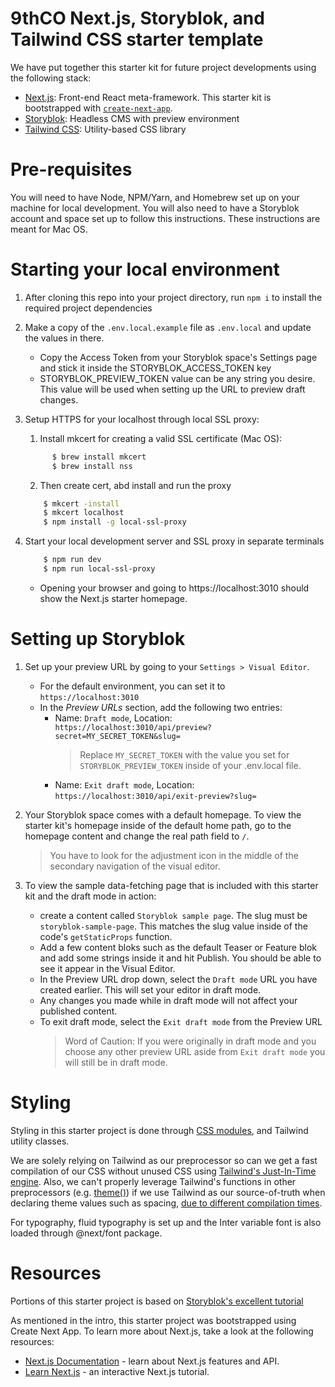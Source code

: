 # 9thCO Next.js, Storyblok, and Tailwind CSS starter template

We have put together this starter kit for future project developments using the following stack:

-   [Next.js](https://nextjs.org/): Front-end React meta-framework. This starter kit is bootstrapped with [`create-next-app`](https://github.com/vercel/next.js/tree/canary/packages/create-next-app).
-   [Storyblok](https://www.storyblok.com/): Headless CMS with preview environment
-   [Tailwind CSS](https://tailwindcss.com/): Utility-based CSS library

# Pre-requisites

You will need to have Node, NPM/Yarn, and Homebrew set up on your machine for local development. You will also need to have a Storyblok account and space set up to follow this instructions. These instructions are meant for Mac OS.

# Starting your local environment

1. After cloning this repo into your project directory, run `npm i` to install the required project dependencies
2. Make a copy of the `.env.local.example` file as `.env.local` and update the values in there.
    - Copy the Access Token from your Storyblok space's Settings page and stick it inside the STORYBLOK_ACCESS_TOKEN key
    - STORYBLOK_PREVIEW_TOKEN value can be any string you desire. This value will be used when setting up the URL to preview draft changes.
3. Setup HTTPS for your localhost through local SSL proxy:

    1. Install mkcert for creating a valid SSL certificate (Mac OS):

    ```bash
          $ brew install mkcert
    	  $ brew install nss
    ```

    2. Then create cert, abd install and run the proxy

    ```bash
    	$ mkcert -install
    	$ mkcert localhost
    	$ npm install -g local-ssl-proxy
    ```

4. Start your local development server and SSL proxy in separate terminals
    ```bash
    	$ npm run dev
    	$ npm run local-ssl-proxy
    ```
    - Opening your browser and going to https://localhost:3010 should show the Next.js starter homepage.

# Setting up Storyblok

1. Set up your preview URL by going to your `Settings > Visual Editor`.

    - For the default environment, you can set it to `https://localhost:3010`
    - In the _Preview URLs_ section, add the following two entries:
        - Name: `Draft mode`, Location: `https://localhost:3010/api/preview?secret=MY_SECRET_TOKEN&slug=`
            > Replace `MY_SECRET_TOKEN` with the value you set for `STORYBLOK_PREVIEW_TOKEN` inside of your .env.local file.
        - Name: `Exit draft mode`, Location: `https://localhost:3010/api/exit-preview?slug=`

2. Your Storyblok space comes with a default homepage. To view the starter kit's homepage inside of the default home path, go to the homepage content and change the real path field to `/`.
    > You have to look for the adjustment icon in the middle of the secondary navigation of the visual editor.
3. To view the sample data-fetching page that is included with this starter kit and the draft mode in action:

    - create a content called `Storyblok sample page`. The slug must be `storyblok-sample-page`. This matches the slug value inside of the code's `getStaticProps` function.
    - Add a few content bloks such as the default Teaser or Feature blok and add some strings inside it and hit Publish. You should be able to see it appear in the Visual Editor.
    - In the Preview URL drop down, select the `Draft mode` URL you have created earlier. This will set your editor in draft mode.
    - Any changes you made while in draft mode will not affect your published content.
    - To exit draft mode, select the `Exit draft mode` from the Preview URL
        > Word of Caution: If you were originally in draft mode and you choose any other preview URL aside from `Exit draft mode` you will still be in draft mode.

# Styling

Styling in this starter project is done through [CSS modules](https://github.com/css-modules/css-modules), and Tailwind utility classes.

We are solely relying on Tailwind as our preprocessor so can we get a fast compilation of our CSS without unused CSS using [Tailwind's Just-In-Time engine](https://tailwindcss.com/blog/just-in-time-the-next-generation-of-tailwind-css). Also, we can't properly leverage Tailwind's functions in other preprocessors (e.g. [theme()](https://tailwindcss.com/docs/functions-and-directives#theme)) if we use Tailwind as our source-of-truth when declaring theme values such as spacing, [due to different compilation times](https://tailwindcss.com/docs/using-with-preprocessors#using-sass-less-or-stylus).

For typography, fluid typography is set up and the Inter variable font is also loaded through @next/font package.

# Resources

Portions of this starter project is based on [Storyblok's excellent tutorial](https://www.storyblok.com/tp/add-a-headless-cms-to-next-js-in-5-minutes)

As mentioned in the intro, this starter project was bootstrapped using Create Next App. To learn more about Next.js, take a look at the following resources:

-   [Next.js Documentation](https://nextjs.org/docs) - learn about Next.js features and API.
-   [Learn Next.js](https://nextjs.org/learn) - an interactive Next.js tutorial.
